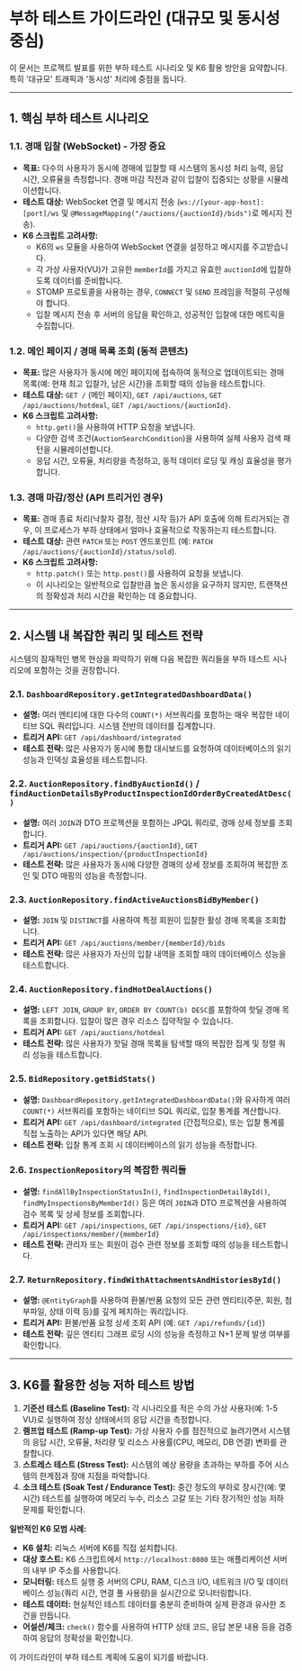 # 부하 테스트 가이드라인 (대규모 및 동시성 중심)

이 문서는 프로젝트 발표를 위한 부하 테스트 시나리오 및 K6 활용 방안을 요약합니다. 특히 '대규모' 트래픽과 '동시성' 처리에 중점을 둡니다.

---

## 1. 핵심 부하 테스트 시나리오

### 1.1. 경매 입찰 (WebSocket) - 가장 중요

*   **목표:** 다수의 사용자가 동시에 경매에 입찰할 때 시스템의 동시성 처리 능력, 응답 시간, 오류율을 측정합니다. 경매 마감 직전과 같이 입찰이 집중되는 상황을 시뮬레이션합니다.
*   **테스트 대상:** WebSocket 연결 및 메시지 전송 (`ws://[your-app-host]:[port]/ws` 및 `@MessageMapping("/auctions/{auctionId}/bids")`로 메시지 전송).
*   **K6 스크립트 고려사항:**
    *   K6의 `ws` 모듈을 사용하여 WebSocket 연결을 설정하고 메시지를 주고받습니다.
    *   각 가상 사용자(VU)가 고유한 `memberId`를 가지고 유효한 `auctionId`에 입찰하도록 데이터를 준비합니다.
    *   STOMP 프로토콜을 사용하는 경우, `CONNECT` 및 `SEND` 프레임을 적절히 구성해야 합니다.
    *   입찰 메시지 전송 후 서버의 응답을 확인하고, 성공적인 입찰에 대한 메트릭을 수집합니다.

### 1.2. 메인 페이지 / 경매 목록 조회 (동적 콘텐츠)

*   **목표:** 많은 사용자가 동시에 메인 페이지에 접속하여 동적으로 업데이트되는 경매 목록(예: 현재 최고 입찰가, 남은 시간)을 조회할 때의 성능을 테스트합니다.
*   **테스트 대상:** `GET /` (메인 페이지), `GET /api/auctions`, `GET /api/auctions/hotdeal`, `GET /api/auctions/{auctionId}`.
*   **K6 스크립트 고려사항:**
    *   `http.get()`을 사용하여 HTTP 요청을 보냅니다.
    *   다양한 검색 조건(`AuctionSearchCondition`)을 사용하여 실제 사용자 검색 패턴을 시뮬레이션합니다.
    *   응답 시간, 오류율, 처리량을 측정하고, 동적 데이터 로딩 및 캐싱 효율성을 평가합니다.

### 1.3. 경매 마감/정산 (API 트리거인 경우)

*   **목표:** 경매 종료 처리(낙찰자 결정, 정산 시작 등)가 API 호출에 의해 트리거되는 경우, 이 프로세스가 부하 상태에서 얼마나 효율적으로 작동하는지 테스트합니다.
*   **테스트 대상:** 관련 `PATCH` 또는 `POST` 엔드포인트 (예: `PATCH /api/auctions/{auctionId}/status/sold`).
*   **K6 스크립트 고려사항:**
    *   `http.patch()` 또는 `http.post()`를 사용하여 요청을 보냅니다.
    *   이 시나리오는 일반적으로 입찰만큼 높은 동시성을 요구하지 않지만, 트랜잭션의 정확성과 처리 시간을 확인하는 데 중요합니다.

---

## 2. 시스템 내 복잡한 쿼리 및 테스트 전략

시스템의 잠재적인 병목 현상을 파악하기 위해 다음 복잡한 쿼리들을 부하 테스트 시나리오에 포함하는 것을 권장합니다.

### 2.1. `DashboardRepository.getIntegratedDashboardData()`

*   **설명:** 여러 엔티티에 대한 다수의 `COUNT(*)` 서브쿼리를 포함하는 매우 복잡한 네이티브 SQL 쿼리입니다. 시스템 전반의 데이터를 집계합니다.
*   **트리거 API:** `GET /api/dashboard/integrated`
*   **테스트 전략:** 많은 사용자가 동시에 통합 대시보드를 요청하여 데이터베이스의 읽기 성능과 인덱싱 효율성을 테스트합니다.

### 2.2. `AuctionRepository.findByAuctionId()` / `findAuctionDetailsByProductInspectionIdOrderByCreatedAtDesc()`

*   **설명:** 여러 `JOIN`과 DTO 프로젝션을 포함하는 JPQL 쿼리로, 경매 상세 정보를 조회합니다.
*   **트리거 API:** `GET /api/auctions/{auctionId}`, `GET /api/auctions/inspection/{productInspectionId}`
*   **테스트 전략:** 많은 사용자가 동시에 다양한 경매의 상세 정보를 조회하여 복잡한 조인 및 DTO 매핑의 성능을 측정합니다.

### 2.3. `AuctionRepository.findActiveAuctionsBidByMember()`

*   **설명:** `JOIN` 및 `DISTINCT`를 사용하여 특정 회원이 입찰한 활성 경매 목록을 조회합니다.
*   **트리거 API:** `GET /api/auctions/member/{memberId}/bids`
*   **테스트 전략:** 많은 사용자가 자신의 입찰 내역을 조회할 때의 데이터베이스 성능을 테스트합니다.

### 2.4. `AuctionRepository.findHotDealAuctions()`

*   **설명:** `LEFT JOIN`, `GROUP BY`, `ORDER BY COUNT(b) DESC`를 포함하여 핫딜 경매 목록을 조회합니다. 입찰이 많은 경우 리소스 집약적일 수 있습니다.
*   **트리거 API:** `GET /api/auctions/hotdeal`
*   **테스트 전략:** 많은 사용자가 핫딜 경매 목록을 탐색할 때의 복잡한 집계 및 정렬 쿼리 성능을 테스트합니다.

### 2.5. `BidRepository.getBidStats()`

*   **설명:** `DashboardRepository.getIntegratedDashboardData()`와 유사하게 여러 `COUNT(*)` 서브쿼리를 포함하는 네이티브 SQL 쿼리로, 입찰 통계를 계산합니다.
*   **트리거 API:** `GET /api/dashboard/integrated` (간접적으로), 또는 입찰 통계를 직접 노출하는 API가 있다면 해당 API.
*   **테스트 전략:** 입찰 통계 조회 시 데이터베이스의 읽기 성능을 측정합니다.

### 2.6. `InspectionRepository`의 복잡한 쿼리들

*   **설명:** `findAllByInspectionStatusIn()`, `findInspectionDetailById()`, `findMyInspectionsByMemberId()` 등은 여러 `JOIN`과 DTO 프로젝션을 사용하여 검수 목록 및 상세 정보를 조회합니다.
*   **트리거 API:** `GET /api/inspections`, `GET /api/inspections/{id}`, `GET /api/inspections/member/{memberId}`
*   **테스트 전략:** 관리자 또는 회원이 검수 관련 정보를 조회할 때의 성능을 테스트합니다.

### 2.7. `ReturnRepository.findWithAttachmentsAndHistoriesById()`

*   **설명:** `@EntityGraph`를 사용하여 환불/반품 요청의 모든 관련 엔티티(주문, 회원, 첨부파일, 상태 이력 등)를 깊게 페치하는 쿼리입니다.
*   **트리거 API:** 환불/반품 요청 상세 조회 API (예: `GET /api/refunds/{id}`)
*   **테스트 전략:** 깊은 엔티티 그래프 로딩 시의 성능을 측정하고 N+1 문제 발생 여부를 확인합니다.

---

## 3. K6를 활용한 성능 저하 테스트 방법

1.  **기준선 테스트 (Baseline Test):** 각 시나리오를 적은 수의 가상 사용자(예: 1-5 VU)로 실행하여 정상 상태에서의 응답 시간을 측정합니다.
2.  **램프업 테스트 (Ramp-up Test):** 가상 사용자 수를 점진적으로 늘려가면서 시스템의 응답 시간, 오류율, 처리량 및 리소스 사용률(CPU, 메모리, DB 연결) 변화를 관찰합니다.
3.  **스트레스 테스트 (Stress Test):** 시스템의 예상 용량을 초과하는 부하를 주어 시스템의 한계점과 장애 지점을 파악합니다.
4.  **소크 테스트 (Soak Test / Endurance Test):** 중간 정도의 부하로 장시간(예: 몇 시간) 테스트를 실행하여 메모리 누수, 리소스 고갈 또는 기타 장기적인 성능 저하 문제를 확인합니다.

**일반적인 K6 모범 사례:**

*   **K6 설치:** 리눅스 서버에 K6를 직접 설치합니다.
*   **대상 호스트:** K6 스크립트에서 `http://localhost:8080` 또는 애플리케이션 서버의 내부 IP 주소를 사용합니다.
*   **모니터링:** 테스트 실행 중 서버의 CPU, RAM, 디스크 I/O, 네트워크 I/O 및 데이터베이스 성능(쿼리 시간, 연결 풀 사용량)을 실시간으로 모니터링합니다.
*   **테스트 데이터:** 현실적인 테스트 데이터를 충분히 준비하여 실제 환경과 유사한 조건을 만듭니다.
*   **어설션/체크:** `check()` 함수를 사용하여 HTTP 상태 코드, 응답 본문 내용 등을 검증하여 응답의 정확성을 확인합니다.

이 가이드라인이 부하 테스트 계획에 도움이 되기를 바랍니다.